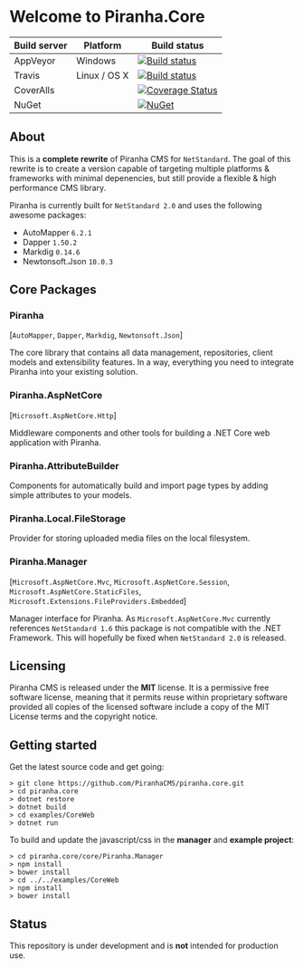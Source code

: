 # Welcome to Piranha.Core

| Build server | Platform     | Build status |
|--------------|--------------|--------------|
| AppVeyor     | Windows      | [![Build status](https://ci.appveyor.com/api/projects/status/brw0cak0b5x4w17m?svg=true)](https://ci.appveyor.com/project/tidyui/piranha-core) |
| Travis       | Linux / OS X | [![Build status](https://travis-ci.org/PiranhaCMS/piranha.core.svg?branch=master)](https://travis-ci.org/PiranhaCMS/piranha.core) |
| CoverAlls    |              | [![Coverage Status](https://coveralls.io/repos/github/PiranhaCMS/piranha.core/badge.svg?branch=master&update=1)](https://coveralls.io/github/PiranhaCMS/piranha.core?branch=master) |
| NuGet        |              | [![NuGet](https://img.shields.io/nuget/v/Piranha.svg)](https://www.nuget.org/packages/Piranha) |

## About

This is a **complete rewrite** of Piranha CMS for `NetStandard`. The goal of this rewrite 
is to create a version capable of targeting multiple platforms & frameworks with minimal
depenencies, but still provide a flexible & high performance CMS library.

Piranha is currently built for `NetStandard 2.0` and uses the following awesome packages:

* AutoMapper `6.2.1`
* Dapper `1.50.2`
* Markdig `0.14.6`
* Newtonsoft.Json `10.0.3`

## Core Packages

### Piranha
[`AutoMapper`, `Dapper`, `Markdig`, `Newtonsoft.Json`]

The core library that contains all data management, repositories, client models and extensibility features. In a way, everything you need to integrate Piranha into your existing solution.

### Piranha.AspNetCore
[`Microsoft.AspNetCore.Http`]

Middleware components and other tools for building a .NET Core web application with Piranha.

### Piranha.AttributeBuilder

Components for automatically build and import page types by adding simple attributes to your models.

### Piranha.Local.FileStorage

Provider for storing uploaded media files on the local filesystem.

### Piranha.Manager
[`Microsoft.AspNetCore.Mvc`, `Microsoft.AspNetCore.Session`, `Microsoft.AspNetCore.StaticFiles`, `Microsoft.Extensions.FileProviders.Embedded`]

Manager interface for Piranha. As `Microsoft.AspNetCore.Mvc` currently references `NetStandard 1.6` this package is not compatible with the .NET Framework. This will hopefully be fixed when `NetStandard 2.0` is released.

## Licensing
Piranha CMS is released under the **MIT** license. It is a permissive free software license,
meaning that it permits reuse within proprietary software provided all copies of the licensed
software include a copy of the MIT License terms and the copyright notice.

## Getting started
Get the latest source code and get going:

    > git clone https://github.com/PiranhaCMS/piranha.core.git
    > cd piranha.core
    > dotnet restore
    > dotnet build
    > cd examples/CoreWeb
    > dotnet run
    
To build and update the javascript/css in the **manager** and **example project**:

    > cd piranha.core/core/Piranha.Manager
    > npm install
    > bower install
    > cd ../../examples/CoreWeb
    > npm install
    > bower install
    
## Status
This repository is under development and is **not** intended for production use.
